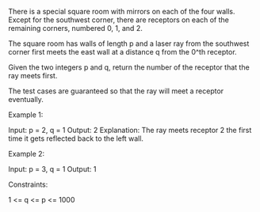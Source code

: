 There is a special square room with mirrors on each of the four walls. Except
for the southwest corner, there are receptors on each of the remaining
corners, numbered 0, 1, and 2.

The square room has walls of length p and a laser ray from the southwest
corner first meets the east wall at a distance q from the 0^th receptor.

Given the two integers p and q, return the number of the receptor that the
ray meets first.

The test cases are guaranteed so that the ray will meet a receptor
eventually.


Example 1:


Input: p = 2, q = 1
Output: 2
Explanation: The ray meets receptor 2 the first time it gets reflected back
to the left wall.


Example 2:


Input: p = 3, q = 1
Output: 1



Constraints:


1 <= q <= p <= 1000





